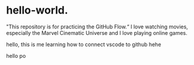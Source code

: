 # hello-world.
"This repository is for practicing the GitHub Flow.“
I love watching movies, especially the Marvel Cinematic Universe and I love playing online games.


hello, this is me learning how to connect vscode to github hehe


hello po
